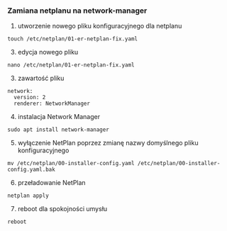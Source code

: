### Zamiana netplanu na network-manager
1. utworzenie nowego pliku konfiguracyjnego dla netplanu
```
touch /etc/netplan/01-er-netplan-fix.yaml
```
3. edycja nowego pliku
```
nano /etc/netplan/01-er-netplan-fix.yaml
```
3. zawartość pliku
```
network:
  version: 2
  renderer: NetworkManager
 ```
4. instalacja Network Manager
```
sudo apt install network-manager
```
5. wyłączenie NetPlan poprzez zmianę nazwy domyślnego pliku konfiguracyjnego
```
mv /etc/netplan/00-installer-config.yaml /etc/netplan/00-installer-config.yaml.bak
```
6. przeładowanie NetPlan
```
netplan apply
 ```
7. reboot dla spokojności umysłu
```
reboot
```
